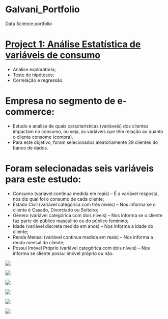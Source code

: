 # Galvani_Portfolio
Data Science portfolio

# [Project 1: Análise Estatística de variáveis de consumo](https://github.com/G4lvi/DS_e-commerce_R_proj)
- Análise exploratória;
- Teste de hipóteses;
- Correlação e regressão.

# Empresa no segmento de e-commerce: 
- Estudo e análise de quais características (variáveis) dos clientes impactam no consumo, ou seja, as variáveis que têm relação ao quanto o cliente consome (compra). 
- Para este objetivo, foram selecionados aleatoriamente 29 clientes do banco de dados.

# Foram selecionadas seis variáveis para este estudo:
- Consumo (variável contínua medida em reais) – É a variável resposta, nos diz qual foi o consumo de cada cliente;
- Estado Civil (variável categórica com três níveis) – Nos informa se o cliente é Casado, Divorciado ou Solteiro;
- Gênero (variável categórica com dois níveis) – Nos informa se o cliente faz parte do público masculino ou do público feminino;
- Idade (variável discreta medida em anos) – Nos informa a idade do cliente;
- Renda Mensal (variável contínua medida em reais) – Nos informa a renda mensal
do cliente;
- Possui Imóvel Próprio (variável categórica com dois níveis) – Nos informa se cliente possui imóvel próprio ou não.

![](https://github.com/G4lvi/Galvani_Portfolio/blob/main/images/histogram_dados_consumo.png)

![](https://github.com/G4lvi/Galvani_Portfolio/blob/main/images/boxplot_consumo.png)

![](https://github.com/G4lvi/Galvani_Portfolio/blob/main/images/boxplot_consumo_imoveis_proprio.png)

![](https://github.com/G4lvi/Galvani_Portfolio/blob/main/images/tabela_contingencia.png)

![](https://github.com/G4lvi/Galvani_Portfolio/blob/main/images/ggplot_consumo_idade.png)

![](https://github.com/G4lvi/Galvani_Portfolio/blob/main/images/ggplot_consumo_idade.png)
